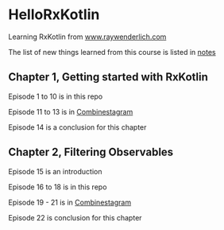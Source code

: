 # HelloRxKotlin

Learning RxKotlin from www.raywenderlich.com

The list of new things learned from this course is listed in [notes](https://github.com/AungThiha/HelloRxKotlin/notes)

## Chapter 1, Getting started with RxKotlin

Episode 1 to 10 is in this repo

Episode 11 to 13 is in [Combinestagram](https://github.com/AungThiha/Combinestagram)

Episode 14 is a conclusion for this chapter

## Chapter 2, Filtering Observables

Episode 15 is an introduction

Episode 16 to 18 is in this repo

Episode 19 - 21 is in [Combinestagram](https://github.com/AungThiha/Combinestagram)

Episode 22 is conclusion for this chapter